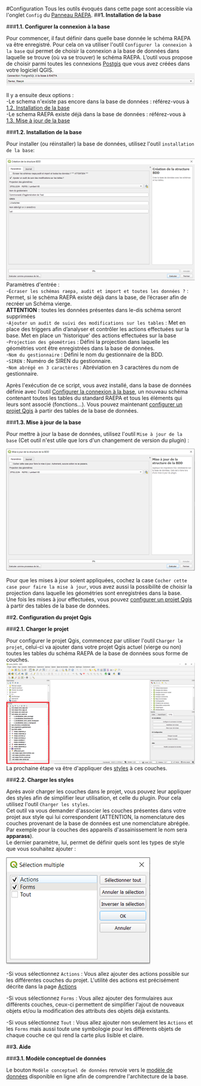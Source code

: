 #Configuration
Tous les outils évoqués dans cette page sont accessible via l'onglet `Config` du [Panneau RAEPA](../Panel/).
##__1. Installation de la base__

###__1.1. Configurer la connexion à la base__

Pour commencer, il faut définir dans quelle base donnée le schéma RAEPA va être enregistré. Pour cela on va utiliser l'outil `Configurer la connexion à la base` qui permet de choisir
la connexion a la base de données dans laquelle se trouve (où va se trouver) le schéma RAEPA. L’outil vous propose de choisir parmi toutes les connexions [Postgis](https://docs.qgis.org/3.10/fr/docs/training_manual/databases/db_browser.html) que vous avez créées dans votre logiciel QGIS. <br/>
![Configuration Connexion](../media/Config_conn.png)

Il y a ensuite deux options : <br/>
    -Le schema n'existe pas encore dans la base de données : référez-vous à [1.2. Installation de la base](#12-installation-de-la-base) <br/>
    -Le schema RAEPA existe déjà dans la base de données : référez-vous à [1.3. Mise à jour de la base](#13-mise-a-jour-de-la-base)

###__1.2. Installation de la base__

Pour installer (ou réinstaller) la base de données, utilisez l'outil `installation de la base`:

![Installation de la Base](../media/Instal_base.png)
Paramètres d'entrée : <br/>
-`Écraser les schémas raepa, audit et import et toutes les données ?` : Permet, si le schéma RAEPA existe déjà dans la base, de l’écraser afin de recréer un Schéma vierge. <br/>
**ATTENTION** : toutes les données présentes dans le-dis schéma seront supprimées <br/>
-`Ajouter un audit de suivi des modifications sur les tables` : Met en place des triggers afin d’analyser et contrôler les actions effectuées sur la base. Met en place un 'historique' des actions effectuées sur la base<br/>
-`Projection des géométries` : Défini la projection dans laquelle les géométries vont être enregistrées dans la base de données. <br/>
-`Nom du gestionnaire` : Défini le nom du gestionnaire de la BDD. <br/>
-`SIREN` : Numéro de SIREN du gestionnaire. <br/>
-`Nom abrégé en 3 caractères` : Abréviation en 3 caractères du nom de gestionnaire. <br/>

Après l'exécution de ce script, vous avez installé, dans la base de données définie avec l’outil [Configurer la connexion à la base](#configurer-la-connexion-a-la-base), 
un nouveau schéma contenant toutes les tables du standard RAEPA et tous les éléments qui leurs sont associé (fonctions…).
Vous pouvez maintenant [configurer un projet Qgis](#2-configuration-du-projet-qgis) à partir des tables de la base de données.


###__1.3. Mise à jour de la base__

Pour mettre à jour la base de données, utilisez l'outil `Mise à jour de la base`
(Cet outil n'est utile que lors d'un changement de version du plugin) :

![Installation de la Base](../media/MAJ_BDD.png)

Pour que les mises à jour soient appliquées, cochez la case `Cocher cette case pour faire la mise à jour`, vous avez aussi la possibilité 
de choisir la projection dans laquelle les géométries sont enregistrées dans la base. <br/>
Une fois les mises à jour effectuées, vous pouvez [configurer un projet Qgis](#2-configuration-du-projet-qgis) à partir des tables de la base de données.


##__2. Configuration du projet Qgis__

###__2.1. Charger le projet__

Pour configurer le projet Qgis, commencez par utiliser l'outil `Charger le projet`, celui-ci va ajouter dans votre projet Qgis actuel (vierge ou non) 
toutes les tables du schéma RAEPA de la base de données sous forme de couches. 
![project loaded](../media/Load_projet.png)
<br/>La prochaine étape va être d'appliquer des [styles](#22-charger-les-styles) à ces couches.

###__2.2. Charger les styles__

Après avoir charger les couches dans le projet, vous pouvez leur appliquer des styles afin de simplifier leur utilisation, et celle du plugin. 
Pour cela utilisez l'outil `Charger les styles`.
<br/> Cet outil va vous demander d'associer les couches présentes dans votre projet aux style qui lui correspondent 
(ATTENTION, la nomenclature des couches provenant de la base de données est une nomenclature abrégée. Par exemple pour la couches des appareils d'assainissement
le nom sera __apparass__).
<br/> Le dernier paramètre, lui, permet de définir quels sont les types de style que vous souhaitez ajouter :

![Charger les styles](../media/Load_style.png)

-Si vous sélectionnez `Actions` : Vous allez ajouter des actions possible sur les différentes couches du projet. L'utilité des actions
est précisément décrite dans la page [Actions](../Actions/)

-Si vous sélectionnez `Forms` : Vous allez ajouter des formulaires aux différents couches, ceux-ci permettent de simplifier l'ajout de 
nouveaux objets et/ou la modification des attributs des objets déjà existants. 

-Si vous sélectionnez `Tout` : Vous allez ajouter non seulement les `Actions` et les `Forms` mais aussi toute une symbologie pour les
différents objets de chaque couche ce qui rend la carte plus lisible et claire.

##__3. Aide__

###__3.1. Modèle conceptuel de données__


Le bouton `Modèle conceptuel de données` renvoie vers le [modèle de données](https://3liz.github.io/qgis-raepa-plugin/database) disponible en ligne afin de comprendre l'architecture de la base. 